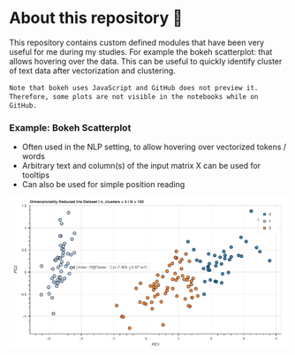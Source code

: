 # About this repository 🎨
This repository contains custom defined modules that have been very useful for me during my studies.
For example the bokeh scatterplot: that allows hovering over the data. This can be useful to quickly identify
cluster of text data after vectorization and clustering.
```
Note that bokeh uses JavaScript and GitHub does not preview it. 
Therefore, some plots are not visible in the notebooks while on GitHub.
```
### Example: Bokeh Scatterplot
+ Often used in the NLP setting, to allow hovering over vectorized tokens / words
+ Arbitrary text and column(s) of the input matrix X can be used for tooltips
+ Can also be used for simple position reading

![Example](assets/bokeh_scatterplot.PNG)
